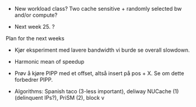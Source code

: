  - New workload class? Two cache sensitive + randomly selected bw and/or compute?

 - Next week 25. ?



Plan for the next weeks

 - Kjør eksperiment med lavere bandwidth vi burde se overall slowdown.
 - Harmonic mean of speedup
 - Prøv å kjøre PIPP med et offset, altså insert på pos + X. Se om dette forbedrer PIPP. 

 - Algorithms: Spanish taco (3-less important), deliway NUCache (1) (delinquent IPs?), PriSM (2), block v
